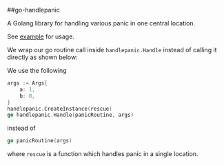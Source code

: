 ##go-handlepanic

A Golang library for handling various panic in one central location.

See [example](https://github.com/viggyprabhu/panicSample/blob/master/src/panicSample/main.go) for usage.

We wrap our go routine call inside `handlepanic.Handle` instead of calling it directly as shown below:

We use the following 

```go
args := Args{
    a: 1,
    b: 0,
}
handlepanic.CreateInstance(rescue)
go handlepanic.Handle(panicRoutine, args)
```

instead of 

```go
go panicRoutine(args)
```

where `rescue` is a function which handles panic in a single location. 
